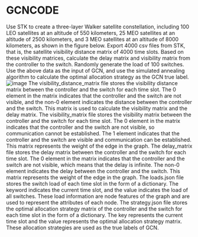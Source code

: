 # GCNCODE
Use STK to create a three-layer Walker satellite constellation, including 100 LEO satellites at an altitude of 550 kilometers, 25 MEO satellites at an altitude of 2500 kilometers, and 3 MEO satellites at an altitude of 8000 kilometers, as shown in the figure below. Export 4000 csv files from STK, that is, the satellite visibility distance matrix of 4000 time slots. Based on these visibility matrices, calculate the delay matrix and visibility matrix from the controller to the switch. Randomly generate the load of 100 switches. Use the above data as the input of GCN, and use the simulated annealing algorithm to calculate the optimal allocation strategy as the GCN true label.
![image](https://github.com/user-attachments/assets/9dfb8161-702e-4e2f-996b-80d1e6dc9472)
The visibility_distance_matrix file stores the visibility distance matrix between the controller and the switch for each time slot. The 0 element in the matrix indicates that the controller and the switch are not visible, and the non-0 element indicates the distance between the controller and the switch. This matrix is ​​used to calculate the visibility matrix and the delay matrix.
The visibility_matrix file stores the visibility matrix between the controller and the switch for each time slot. The 0 element in the matrix indicates that the controller and the switch are not visible, so communication cannot be established. The 1 element indicates that the controller and the switch are visible and communication can be established. This matrix represents the weight of the edge in the graph.
The delay_matrix file stores the delay matrix between the controller and the switch for each time slot. The 0 element in the matrix indicates that the controller and the switch are not visible, which means that the delay is infinite. The non-0 element indicates the delay between the controller and the switch. This matrix represents the weight of the edge in the graph.
The loads.json file stores the switch load of each time slot in the form of a dictionary. The keyword indicates the current time slot, and the value indicates the load of all switches. These load information are node features of the graph and are used to represent the attributes of each node.
The strategy.json file stores the optimal allocation strategy matrix of the controller and the switch for each time slot in the form of a dictionary. The key represents the current time slot and the value represents the optimal allocation strategy matrix. These allocation strategies are used as the true labels of GCN.
